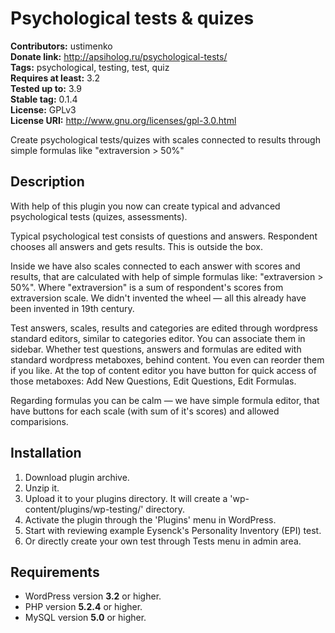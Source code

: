 # Psychological tests & quizes #

**Contributors:** ustimenko  
**Donate link:** http://apsiholog.ru/psychological-tests/  
**Tags:** psychological, testing, test, quiz  
**Requires at least:** 3.2  
**Tested up to:** 3.9  
**Stable tag:** 0.1.4  
**License:** GPLv3  
**License URI:** http://www.gnu.org/licenses/gpl-3.0.html  

Create psychological tests/quizes with scales connected to results through simple formulas like "extraversion > 50%"

## Description ##

With help of this plugin you now can create typical and advanced psychological tests (quizes, assessments).

Typical psychological test consists of questions and answers. Respondent chooses all answers and gets results. This is outside the box.

Inside we have also scales connected to each answer with scores and results, that are calculated with help of simple formulas like: "extraversion > 50%". Where "extraversion" is a sum of respondent's scores from extraversion scale. We didn't invented the wheel — all this already have been invented in 19th century. 

Test answers, scales, results and categories are edited through wordpress standard editors, similar to categories editor. You can associate them in sidebar. Whether test questions, answers and formulas are edited with standard wordpress metaboxes, behind content. You even can reorder them if you like. At the top of content editor you have button for quick access of those metaboxes: Add New Questions, Edit Questions, Edit Formulas.

Regarding formulas you can be calm — we have simple formula editor, that have buttons for each scale (with sum of it's scores) and allowed comparisions.

## Installation ##

1. Download plugin archive.
1. Unzip it.
1. Upload it to your plugins directory. It will create a 'wp-content/plugins/wp-testing/' directory.
1. Activate the plugin through the 'Plugins' menu in WordPress.
1. Start with reviewing example Eysenck's Personality Inventory (EPI) test.
1. Or directly create your own test through Tests menu in admin area.

## Requirements ##

* WordPress version **3.2** or higher.
* PHP version **5.2.4** or higher.
* MySQL version **5.0** or higher.
